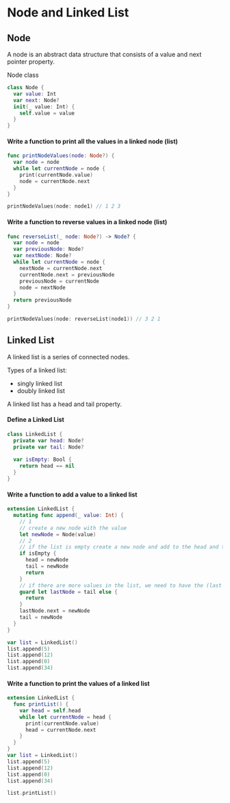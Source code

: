# Node and Linked List

## Node 

A node is an abstract data structure that consists of a value and next pointer property. 

Node class 

```swift 
class Node {
  var value: Int
  var next: Node?
  init(_ value: Int) {
    self.value = value
  }
}
```

#### Write a function to print all the values in a linked node (list)

```swift 
func printNodeValues(node: Node?) {
  var node = node
  while let currentNode = node {
    print(currentNode.value)
    node = currentNode.next
  }
}

printNodeValues(node: node1) // 1 2 3
```

#### Write a function to reverse values in a linked node (list) 

```swift 
func reverseList(_ node: Node?) -> Node? {
  var node = node
  var previousNode: Node?
  var nextNode: Node?
  while let currentNode = node {
    nextNode = currentNode.next
    currentNode.next = previousNode
    previousNode = currentNode
    node = nextNode
  }
  return previousNode
}

printNodeValues(node: reverseList(node1)) // 3 2 1
```

## Linked List 

A linked list is a series of connected nodes.  

Types of a linked list: 
* singly linked list 
* doubly linked list 

A linked list has a head and tail property. 

#### Define a Linked List

```swift 
class LinkedList {
  private var head: Node?
  private var tail: Node?
  
  var isEmpty: Bool {
    return head == nil
  }
}
```

#### Write a function to add a value to a linked list  

```swift 
extension LinkedList {
  mutating func append(_ value: Int) {
    // 1
    // create a new node with the value
    let newNode = Node(value)
    // 2
    // if the list is empty create a new node and add to the head and tail
    if isEmpty {
      head = newNode
      tail = newNode
      return
    }
    // if there are more values in the list, we need to have the (last last node point to the new node)
    guard let lastNode = tail else {
      return
    }
    lastNode.next = newNode
    tail = newNode
  }
}

var list = LinkedList() 
list.append(5)
list.append(12)
list.append(0)
list.append(34)
```

#### Write a function to print the values of a linked list

```swift 
extension LinkedList {
  func printList() {
    var head = self.head
    while let currentNode = head {
      print(currentNode.value)
      head = currentNode.next
    }
  }
}
var list = LinkedList() 
list.append(5)
list.append(12)
list.append(0)
list.append(34)

list.printList()
```





